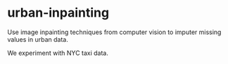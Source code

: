 # urban-inpainting

Use image inpainting techniques from computer vision to imputer missing values in urban data.

We experiment with NYC taxi data.
